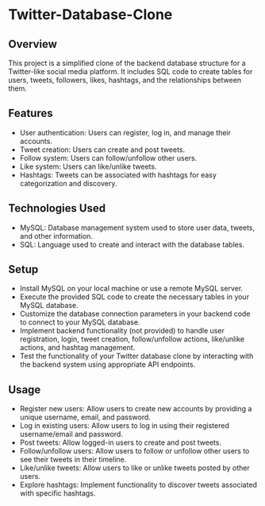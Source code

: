 # Twitter-Database-Clone

## Overview
This project is a simplified clone of the backend database structure for a Twitter-like social media platform. It includes SQL code to create tables for users, tweets, followers, likes, hashtags, and the relationships between them.

## Features
- User authentication: Users can register, log in, and manage their accounts.
- Tweet creation: Users can create and post tweets.
- Follow system: Users can follow/unfollow other users.
- Like system: Users can like/unlike tweets.
- Hashtags: Tweets can be associated with hashtags for easy categorization and discovery.

## Technologies Used
- MySQL: Database management system used to store user data, tweets, and other information.
- SQL: Language used to create and interact with the database tables.

## Setup
- Install MySQL on your local machine or use a remote MySQL server.
- Execute the provided SQL code to create the necessary tables in your MySQL database.
- Customize the database connection parameters in your backend code to connect to your MySQL database.
- Implement backend functionality (not provided) to handle user registration, login, tweet creation, follow/unfollow actions, like/unlike actions, and hashtag management.
- Test the functionality of your Twitter database clone by interacting with the backend system using appropriate API endpoints.

## Usage
- Register new users: Allow users to create new accounts by providing a unique username, email, and password.
- Log in existing users: Allow users to log in using their registered username/email and password.
- Post tweets: Allow logged-in users to create and post tweets.
- Follow/unfollow users: Allow users to follow or unfollow other users to see their tweets in their timeline.
- Like/unlike tweets: Allow users to like or unlike tweets posted by other users.
- Explore hashtags: Implement functionality to discover tweets associated with specific hashtags.
